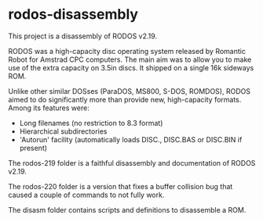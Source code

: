 # rodos-disassembly

This project is a disassembly of RODOS v2.19.

RODOS was a high-capacity disc operating system released by Romantic Robot for Amstrad CPC computers. The main aim was to allow you to make use of the extra capacity on 3.5in discs. It shipped on a single 16k sideways ROM.

Unlike other similar DOSses (ParaDOS, MS800, S-DOS, ROMDOS), RODOS aimed to do significantly more than provide new, high-capacity formats. Among its features were:

* Long filenames (no restriction to 8.3 format)
* Hierarchical subdirectories
* 'Autorun' facility (automatically loads DISC., DISC.BAS or DISC.BIN if present)

The rodos-219 folder is a faithful disassembly and documentation of RODOS v2.19.

The rodos-220 folder is a version that fixes a buffer collision bug that caused a couple of commands to not fully work.

The disasm folder contains scripts and definitions to disassemble a ROM.
